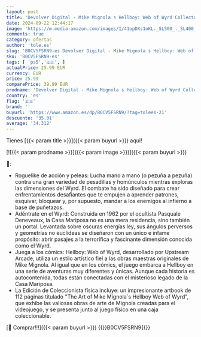 ```yaml
---
layout: post
title: 'Devolver Digital - Mike Mignola s Hellboy: Web of Wyrd Collectors Edition - PS5'
date: 2024-09-22 12:44:17
image: 'https://m.media-amazon.com/images/I/41opDXs1oKL._SL500_._SL400_.jpg'
comments: true
category: ofertas
author: 'tole.es'
slug: 'B0CV5FSRN9-es Devolver Digital - Mike Mignola s Hellboy: Web of Wyrd...'
sku: 'B0CV5FSRN9-es'
tags: [ 'ps5','🇪🇸', ]
actualPrice: 25.99 EUR
currency: EUR
price: 25.99
comparePrice: 39.99 EUR
prodname: 'Devolver Digital - Mike Mignola s Hellboy: Web of Wyrd Collectors Edition - PS5'
country: 'es'
flag: '🇪🇸'
brand: ''
buyurl: 'https://www.amazon.es/dp/B0CV5FSRN9/?tag=tolees-21'
descuento: '35.01'
average: '34.312'
---
```


Tienes [{{< param title >}}]({{< param buyurl >}}) aqui!

[![{{< param prodname >}}]({{< param image >}})]({{< param buyurl >}})

🔎:

- Roguelike de acción y peleas: Lucha mano a mano (o pezuña a pezuña) contra una gran variedad de pesadillas y homúnculos mientras exploras las dimensiones del Wyrd. El combate ha sido diseñado para crear enfrentamientos desafiantes que te empujen a aprender patrones, esquivar, bloquear y, por supuesto, mandar a los enemigos al infierno a base de puñetazos.
- Adéntrate en el Wyrd: Construida en 1962 por el ocultista Pasquale Deneveaux, la Casa Mariposa no es una mera residencia, sino también un portal. Levantada sobre oscuras energías ley, sus ángulos perversos y geometrías no euclídeas se diseñaron con un único e infame propósito: abrir pasajes a la terrorífica y fascinante dimensión conocida como el Wyrd.
- Juega a los cómics: Hellboy: Web of Wyrd, desarrollado por Upstream Arcade, utiliza un estilo artístico fiel a las obras maestras originales de Mike Mignola. Al igual que en los cómics, el juego embarca a Hellboy en una serie de aventuras muy diferentes y únicas. Aunque cada historia es autocontenida, todas están conectadas con el misterioso legado de la Casa Mariposa.
- La Edición de Coleccionista física incluye: un impresionante artbook de 112 páginas titulado "The Art of Mike Mignola´s Hellboy Web of Wyrd", que exhibe las valiosas obras de arte de Mignola creadas para el videojuego, y se presenta junto al juego físico en una caja coleccionable.

[🛒 Comprar!!!]({{< param buyurl >}})
{{<world>}}B0CV5FSRN9{{</world>}}
